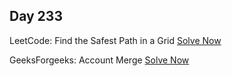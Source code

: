 ## Day 233

LeetCode: Find the Safest Path in a Grid 
[Solve Now](https://leetcode.com/problems/find-the-safest-path-in-a-grid/description/)

GeeksForgeeks: Account Merge 
[Solve Now](https://www.geeksforgeeks.org/problems/account-merge/1)